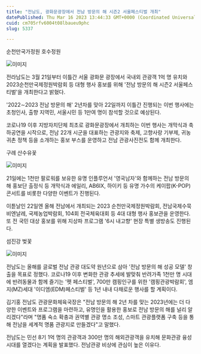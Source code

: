 ```yaml
---
title: "전남도, 광화문광장에서 전남 방문의 해 시즌2 서울페스티벌 개최"
datePublished: Thu Mar 16 2023 13:44:33 GMT+0000 (Coordinated Universal Time)
cuid: cm705rfv6004t08lbaueu9phc
slug: 5337

---
```



순천만국가정원 호수정원

![이미지](https://cdn.hashnode.com/res/hashnode/image/upload/v1739258758758/c3cd1d3a-f588-417f-a8aa-211e894a129d.jpeg)

전라남도는 3월 21일부터 이틀간 서울 광화문 광장에서 국내외 관광객 1억 명 유치와 2023순천만국제정원박람회 등 대형 행사 홍보를 위해 '전남 방문의 해 시즌2 서울페스티벌'을 개최한다고 밝혔다.

'2022∼2023 전남 방문의 해' 2년차를 맞아 22일까지 이틀간 진행되는 이번 행사에는 초청인사, 출향 지역민, 서울시민 등 1만여 명이 참석할 것으로 예상된다.

코로나19 이후 지방자치단체 최초로 광화문광장에서 개최하는 이번 행사는 개막식과 축하공연을 시작으로, 전남 22개 시군을 대표하는 관광지와 축제, 고향사랑 기부제, 귀농귀촌 정책 등을 소개하는 홍보 부스를 운영하고 전남 관광사진전도 함께 개최한다.

구례 산수유꽃

![이미지](https://cdn.hashnode.com/res/hashnode/image/upload/v1739258761052/30aa945b-6a30-4bbc-8f84-1216561579ee.jpeg)

21일에는 1천만 팔로워를 보유한 유명 인플루언서 '영국남자'와 함께하는 전남 방문의 해 홍보단 출정식 등 개막식과 에일리, AB6IX, 하이키 등 유명 가수의 케이팝(K-POP) 콘서트를 비롯한 다양한 이벤트가 진행된다.

이튿날인 22일엔 올해 전남에서 개최되는 2023 순천만국제정원박람회, 전남국제수묵비엔날레, 국제농업박람회, 104회 전국체육대회 등 4대 대형 행사 홍보관을 운영한다. 또 전 국민 대상 홍보를 위해 지상파 프로그램 '6시 내고향' 현장 특별 생방송도 진행된다.

섬진강 벚꽃

![이미지](https://cdn.hashnode.com/res/hashnode/image/upload/v1739258763085/53ba381b-5703-42b3-b2c6-ca36a2f9fb84.jpeg)

전남도는 올해를 글로벌 전남 관광 대도약 원년으로 삼아 '전남 방문의 해 성공 모델' 창출을 목표로 정했다. 코로나19 이후 변화한 관광 추세에 발맞춰 반려가족 1천만 명 시대에 반려동물과 함께 즐기는 '펫 페스티벌', 700만 캠핑인구를 위한 '캠핑관광박람회', 엠지(MZ)세대 '이디엠(EDM)페스티벌' 등 1년 내내 다채로운 행사를 할 계획이다.

김기홍 전남도 관광문화체육국장은 "전남 방문의 해 2년 차를 맞는 2023년에는 더 다양한 이벤트와 프로그램을 마련하고, 유명인을 활용한 홍보로 전남 방문의 해를 널리 알리겠다"라며 "명품 숙소 확충과 권역별 관광 명소 조성, 스마트 관광플랫폼 구축 등을 통해 전남을 세계적 명품 관광지로 만들겠다"고 말했다.

전남도는 민선 8기 1억 명의 관광객과 300만 명의 해외관광객을 유치해 문화관광 융성 시대를 열겠다는 계획을 발표했다. 전남관광 비상에 관심이 높은 이유다.